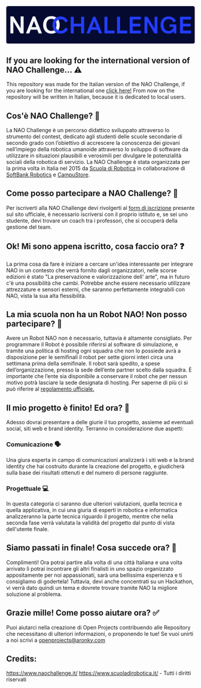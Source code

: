 
<!-- PROJECT LOGO -->
<div align="center">
  <a href="https://github.com/OpenProjectsDev/NAO-Challenge">
    <img src="https://github.com/OpenProjectsDev/NAO-Challenge-Italy/blob/main/Assets/NAOChallenge.png" alt="Logo">
  </a>
</div>

<!-- ABOUT THE PROJECT -->
## If you are looking for the international version of NAO Challenge... ⚠️

This repository was made for the Italian version of the NAO Challenge, if you are looking for the international one [click here!](https://www.softbankrobotics.com/emea/en/blog/whitepapers-studies/creative-project-ideas-do-it-nao6) From now on the repository will be written in Italian, because it is dedicated to local users.

## Cos'è NAO Challenge? 🤖
La NAO Challenge è un percorso didattico sviluppato attraverso lo strumento del contest, dedicato agli studenti delle scuole secondarie di secondo grado con l’obiettivo di accrescere la conoscenza dei giovani nell’impiego della robotica umanoide attraverso lo sviluppo di software da utilizzare in situazioni plausibili e verosimili per divulgare le potenzialità sociali della robotica di servizio. 
La NAO Challenge è stata organizzata per la prima volta in Italia nel 2015 da [Scuola di Robotica](https://www.scuoladirobotica.it/) in collaborazione di [SoftBank Robotics](https://softbankrobotics.com/) e [CampuStore](https://www.campustore.it/).  

## Come posso partecipare a NAO Challenge? 📄
Per iscriverti alla NAO Challenge devi rivolgerti al [form di iscrizione](https://www.naochallenge.it/iscriviti/) presente sul sito ufficiale, è necessario iscriversi con il proprio istituto e, se sei uno studente, devi trovare un coach tra i professori, che si occuperà della gestione del team.

## Ok! Mi sono appena iscritto, cosa faccio ora? ❓
La prima cosa da fare è iniziare a cercare un'idea interessante per integrare NAO in un contesto che verrà fornito dagli organizzatori, nelle scorse edizioni è stato "La preservazione e valorizzazione dell' arte", ma in futuro c'è una possibilità che cambi. Potrebbe anche essere necessario utilizzare attrezzature e sensori esterni, che saranno perfettamente integrabili con NAO, vista la sua alta flessibilità.

## La mia scuola non ha un Robot NAO! Non posso partecipare? 🚨
Avere un Robot NAO non è necessario, tuttavia è altamente consigliato. Per programmare il Robot è possibile riferirsi al software di simulazione, e tramite una politica di hosting ogni squadra che non lo possiede avrà a disposizione per le semifinali il robot per sette giorni interi circa una settimana prima della semifinale. Il robot sarà spedito, a spese dell’organizzazione, presso la sede dell’ente partner scelto dalla squadra. È importante che l’ente sia disponibile a conservare il robot che per nessun motivo potrà lasciare la sede designata di hosting. Per saperne di più ci si può riferire al [regolamento ufficiale.](https://www.naochallenge.it/wp-content/uploads/2022/01/regolamento22.pdf)

## Il mio progetto è finito! Ed ora? 👀
Adesso dovrai presentare a delle giurie il tuo progetto, assieme ad eventuali social, siti web e brand identity. Terranno in considerazione due aspetti:
### Comunicazione 🗣️
Una giura esperta in campo di comunicazioni analizzerà i siti web e la brand identity che hai costruito durante la creazione del progetto, e giudicherà sulla base dei risultati ottenuti e del numero di persone raggiunte.
### Progettuale 💻
In questa categoria ci saranno due ulteriori valutazioni, quella tecnica e quella applicativa, in cui una giuria di esperti in robotica e informatica analizzeranno la parte tecnica riguardo il progetto, mentre che nella seconda fase verrà valutata la validità del progetto dal punto di vista dell'utente finale. 

## Siamo passati in finale! Cosa succede ora? 🛫
Complimenti! Ora potrai partire alla volta di una città Italiana e una volta arrivato lì potrai incontrare gli altri finalisti in uno spazio organizzato appositamente per noi appassionati, sarà una bellissima esperienza e ti consigliamo di godertela! Tuttavia, devi anche concentrati su un Hackathon, vi verrà dato quindi un tema e dovrete trovare tramite NAO la migliore soluzione al problema. 

## Grazie mille! Come posso aiutare ora? ✅
Puoi aiutarci nella creazione di Open Projects contribuendo alle Repository che necessitano di ulteriori informazioni, o proponendo le tue! Se vuoi unirti a noi scrivi a openprojects@aronky.com

## Credits:
https://www.naochallenge.it/
https://www.scuoladirobotica.it/ - Tutti i diritti riservati

<!-- <p align="right">(<a href="#top">back to top</a>)</p> -->
<!-- <p align="right">(<a href="#top">back to top</a>)</p> -->
